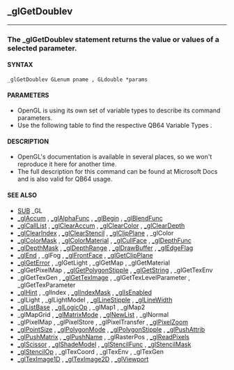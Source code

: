 ## _glGetDoublev
---

### The _glGetDoublev statement returns the value or values of a selected parameter.

#### SYNTAX

`_glGetDoublev GLenum pname , GLdouble *params`

#### PARAMETERS
* OpenGL is using its own set of variable types to describe its command parameters.
* Use the following table to find the respective QB64 Variable Types .


#### DESCRIPTION
* OpenGL's documentation is available in several places, so we won't reproduce it here for another time.
* The full description for this command can be found at Microsoft Docs and is also valid for QB64 usage.


#### SEE ALSO
* [SUB](./SUB.md) _GL
* [_glAccum](./_glAccum.md) , [_glAlphaFunc](./_glAlphaFunc.md) , [_glBegin](./_glBegin.md) , [_glBlendFunc](./_glBlendFunc.md)
* [_glCallList](./_glCallList.md) , [_glClearAccum](./_glClearAccum.md) , [_glClearColor](./_glClearColor.md) , [_glClearDepth](./_glClearDepth.md)
* [_glClearIndex](./_glClearIndex.md) , [_glClearStencil](./_glClearStencil.md) , [_glClipPlane](./_glClipPlane.md) , _glColor
* [_glColorMask](./_glColorMask.md) , [_glColorMaterial](./_glColorMaterial.md) , [_glCullFace](./_glCullFace.md) , [_glDepthFunc](./_glDepthFunc.md)
* [_glDepthMask](./_glDepthMask.md) , [_glDepthRange](./_glDepthRange.md) , [_glDrawBuffer](./_glDrawBuffer.md) , [_glEdgeFlag](./_glEdgeFlag.md)
* [_glEnd](./_glEnd.md) , _glFog , [_glFrontFace](./_glFrontFace.md) , [_glGetClipPlane](./_glGetClipPlane.md)
* [_glGetError](./_glGetError.md) , _glGetLight , _glGetMap , _glGetMaterial
* _glGetPixelMap , [_glGetPolygonStipple](./_glGetPolygonStipple.md) , [_glGetString](./_glGetString.md) , _glGetTexEnv
* _glGetTexGen , [_glGetTexImage](./_glGetTexImage.md) , _glGetTexLevelParameter , _glGetTexParameter
* [_glHint](./_glHint.md) , _glIndex , [_glIndexMask](./_glIndexMask.md) , [_glIsEnabled](./_glIsEnabled.md)
* _glLight , _glLightModel , [_glLineStipple](./_glLineStipple.md) , [_glLineWidth](./_glLineWidth.md)
* [_glListBase](./_glListBase.md) , [_glLogicOp](./_glLogicOp.md) , _glMap1 , _glMap2
* _glMapGrid , [_glMatrixMode](./_glMatrixMode.md) , [_glNewList](./_glNewList.md) , _glNormal
* _glPixelMap , _glPixelStore , _glPixelTransfer , [_glPixelZoom](./_glPixelZoom.md)
* [_glPointSize](./_glPointSize.md) , [_glPolygonMode](./_glPolygonMode.md) , [_glPolygonStipple](./_glPolygonStipple.md) , [_glPushAttrib](./_glPushAttrib.md)
* [_glPushMatrix](./_glPushMatrix.md) , [_glPushName](./_glPushName.md) , _glRasterPos , [_glReadPixels](./_glReadPixels.md)
* [_glScissor](./_glScissor.md) , [_glShadeModel](./_glShadeModel.md) , [_glStencilFunc](./_glStencilFunc.md) , [_glStencilMask](./_glStencilMask.md)
* [_glStencilOp](./_glStencilOp.md) , _glTexCoord , _glTexEnv , _glTexGen
* [_glTexImage1D](./_glTexImage1D.md) , [_glTexImage2D](./_glTexImage2D.md) , [_glViewport](./_glViewport.md)

